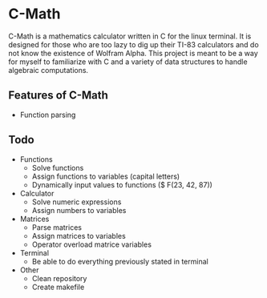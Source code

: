 # C-Math
C-Math is a mathematics calculator written in C for the linux terminal. It is 
designed for those who are too lazy to dig up their TI-83 calculators and 
do not know the existence of Wolfram Alpha.  This project is meant to be a 
way for myself to familiarize with C and a variety of data structures to 
handle algebraic computations.

## Features of C-Math
* Function parsing

## Todo
- Functions
  - Solve functions
  - Assign functions to variables (capital letters)
  - Dynamically input values to functions ($ F(23, 42, 87))
- Calculator
  - Solve numeric expressions
  - Assign numbers to variables
- Matrices
  - Parse matrices
  - Assign matrices to variables
  - Operator overload matrice variables
- Terminal
  - Be able to do everything previously stated in terminal
- Other
  - Clean repository
  - Create makefile


